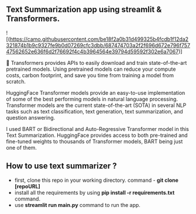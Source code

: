 ## Text Summarization app using streamlit & Transformers.
![(https://camo.githubusercontent.com/be18f2a0b31d499325b4fcdb1f12da2321874b1b9c9327fe9b0d07269cfc3dbb/687474703a2f2f696d672e796f75747562652e636f6d2f76692f4c4b3964564e39794d59592f302e6a7067)]

🤗 Transformers provides APIs to easily download and train state-of-the-art pretrained models. Using pretrained models can reduce your compute costs, carbon footprint, and save you time from training a model from scratch.

HuggingFace Transformer models provide an easy-to-use implementation of some of the best performing models in natural language processing. Transformer models are the current state-of-the-art (SOTA) in several NLP tasks such as text classification, text generation, text summarization, and question answering. 

I used BART or Bidirectional and Auto-Regressive Transformer model in this Text Summarization. HuggingFace provides access to both pre-trained and fine-tuned weights to thousands of Transformer models, BART being just one of them.

## How to use text summarizer ?
- first, clone this repo in your working directory. command - **git clone [repoURL]**
- install all the requirements by using **pip install -r requirements.txt** command.
- use **streamlit run main.py** command to run the app.
